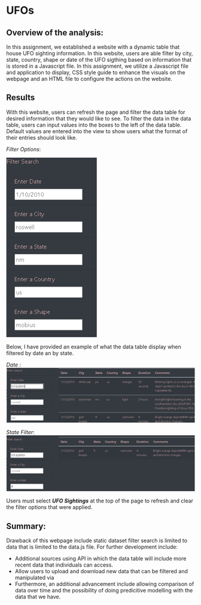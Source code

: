 # UFOs

## Overview of the analysis:

In this assignment, we established a website with a dynamic table that house UFO sighting information. In this website, users are able filter by city, state, country, shape or date  of the UFO sigthing based on information that is stored in a Javascript file. In this assignment, we utilize a Javascript file and application to display, CSS style guide to enhance the visuals on the webpage and an HTML file to configure the actions on the website.  

## Results 

With this website, users can refresh the page and filter the data table for desired information that they would like to see. To filter the data in the data table, users can input values into the boxes to the left of the data table. Default values are entered into the view to show users what the format of their entries should look like. 

*Filter Options*: 

<img src ='https://github.com/osbornej-tech/UFOs/blob/main/static/images/filter%20option.png'>

Below, I have provided an example of what the data  table display when filtered by date an by state. 

*Date* : 
<img src ='https://github.com/osbornej-tech/UFOs/blob/main/static/images/filtered_date_sample.png'>

*State Filter*:
<img src ='https://github.com/osbornej-tech/UFOs/blob/main/static/images/filtered_state_sample.png'>

Users must select ***UFO Sightings*** at the top of the page to refresh and clear the filter options that were applied. 

## Summary:

Drawback of this webpage include static dataset filter search is limited to data that is limited to the data.js file. 
For further development include:
- Additional sources using API in which the data table will include more recent data that individuals can access.
- Allow users to upload and download new data that can be filtered and manipulated via 
- Furthermore, an additional advancement include allowing comparison of data over time and the possibility of doing predicitive modelling with the data that we have.
